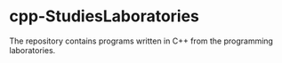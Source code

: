 # cpp-StudiesLaboratories
The repository contains programs written in C++ from the programming laboratories.
